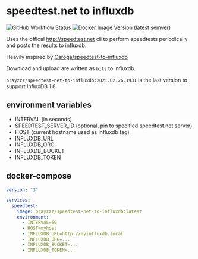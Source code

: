 # speedtest.net to influxdb

![GitHub Workflow Status](https://img.shields.io/github/workflow/status/prayzzz/speedtest-net-to-influxdb/release)
[![Docker Image Version (latest semver)](https://img.shields.io/docker/v/prayzzz/speedtest-net-to-influxdb?sort=semver)](https://hub.docker.com/r/prayzzz/speedtest-net-to-influxdb)

Uses the offical http://speedtest.net cli to perform speedtests periodically and posts the results to influxdb.

Heavily inspired by [Caroga/speedtest-to-influxdb](https://github.com/Caroga/speedtest-to-influxdb)

Download and upload are written as `bits` to influxdb.

`prayzzz/speedtest-net-to-influxdb:2021.02.26.1931` is the last version to support InfluxDB 1.8

## environment variables
- INTERVAL (in seconds)
- SPEEDTEST_SERVER_ID (optional, pin to specified speedtest.net server)
- HOST (current hostname used as influxdb tag)
- INFLUXDB_URL
- INFLUXDB_ORG
- INFLUXDB_BUCKET
- INFLUXDB_TOKEN

## docker-compose

```yaml
version: "3"

services:
  speedtest:
    image: prayzzz/speedtest-net-to-influxdb:latest
    environment:
      - INTERVAL=60
      - HOST=myhost
      - INFLUXDB_URL=http://myinfluxdb.local
      - INFLUXDB_ORG=...
      - INFLUXDB_BUCKET=...
      - INFLUXDB_TOKEN=...
```